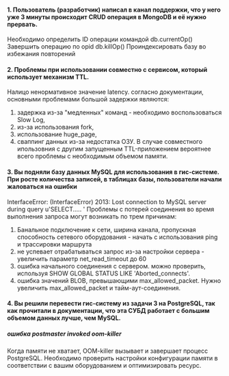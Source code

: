 #### 1. Пользователь (разработчик) написал в канал поддержки, что у него уже 3 минуты происходит CRUD операция в MongoDB и её нужно прервать.
 Необходимо определить ID операции командой
 db.currentOp()
 Завершить операцию по opid
 db.killOp()
 Проиндексировать базу во избежания повторений
 
#### 2. Проблемы при использовании совместно с сервисом, который использует механизм TTL.
Налицо ненормативное значение latency.
согласно документации, основными проблемами большой задержки являются:
1) задержка из-за "медленных" команд - необходимо воспользоваться  Slow Log,
2) из-за использования fork,
3) использование huge_page,
4) сваппинг данных из-за недостатка ОЗУ.
  В случае совместного ипользовния с другим запущенным TTL-приложением вероятнее всего проблемы с необходимым объемом памяти.
  
#### 3. Вы подняли базу данных MySQL для использования в гис-системе. При росте количества записей, в таблицах базы, пользователи начали жаловаться на ошибки
InterfaceError: (InterfaceError) 2013: Lost connection to MySQL server during query u'SELECT..... '
Проблемы с потерей соединения во время выполнения запроса могут возникать по трем причинам:
1) Банальное подключение к сети, ширина канала, пропускная способность сетевого оборудования - начать с использования ping и трассировки маршрута
2) не успевает отрабатываться запрос из-за настройки сервера - увеличить параметр net_read_timeout до 60
3) ошибка начального соединения с сервером. можно проверить, используя SHOW GLOBAL STATUS LIKE 'Aborted_connects'.
4) ошибка значений BLOB, превышающими max_allowed_packet. Нужно увеличить max_allowed_packet и тайм-аут-соединения.

#### 4. Вы решили перевести гис-систему из задачи 3 на PostgreSQL, так как прочитали в документации, что эта СУБД работает с большим объемом данных лучше, чем MySQL.
##### ошибка postmaster invoked oom-killer ##### 
Когда памяти не хватает, OOM-killer вызывает и завершает процесс PostgreSQL. Необходимо проверить настройки конфигурации памяти в соответствии с вашим оборудованием и оптимизировать ресурс.
